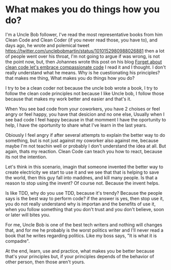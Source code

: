 # What makes you do things how you do?

I'm a Uncle Bob follower, I've read the most representative books from him Clean Code and Clean Coder (if you never read those, you have to), and days ago, he wrote and polemical tweet https://twitter.com/unclebobmartin/status/1010152980988026881 then a lot of people went over his throat, I'm not going to argue if was wrong, is not the point now, but, then Johannes wrote this post on his blog 
[Forget about clean code let's embrace compassionate code](http://johannesbrodwall.com/2018/06/24/forget-about-clean-code-lets-embrace-compassionate-code) I read it and I thought. I don't really understand what he means. Why is he cuestionating his principles? that makes me thing, What makes you do things how you do?

I try to be a clean coder not because the uncle bob wrote a book, I try to follow the clean code principles not because I like Uncle bob, I follow those because that makes my work better and easier and that's it.

When You see bad code from your coworkers, you have 2 choises or feel angry or feel happy, you have that desicion and no one else, Usually when I see bad code I feel happy because in that momment I have the oportunity to help, I have the oportunity to share what I've learn in the last years.

Obiously I feel angry if after several attempts to explain the better way to do something, but is not just against my coworker also against me, because maybe I'm not teachin well or probably I don't understand the idea at all. But again, thats my reaction. Clean Code can teach you how to react, because its not the intention.

Let's think in this scenario, imagin that someone invented the better way to create electricity we start to use it and we see that that is helping to save the world, then this guy fall into maddnes, and kill many people. Is that a reason to stop using the invent? Of course not. Because the invent helps.

Is like TDD, why do you use TDD, because it's trendy? Because the people says is the best way to perform code? if the answer is yes, then stop use it, you do not really understand why is importan and the benefits of use it, when you follow something that you don't trust and you don't believe, soon or later will bites you.

For me, Uncle Bob is one of the best tech writers and nothing will changes that, and for me he probably is the worst politics writer and I'll never read a book that he writes regarding politics. Like my boss says, "It is what it is compadre".

At the end, learn, use and practice, what makes you be better because that's your principles but, if your principles depends of the behavior of other person, then those aren't yours.
